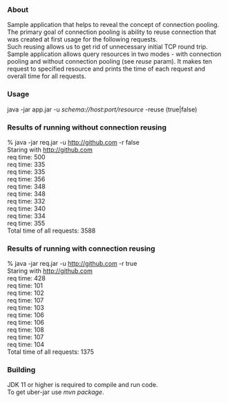 ### About
Sample application that helps to reveal the concept of connection pooling.<br>
The primary goal of connection pooling is ability to reuse connection that
was created at first usage for the following requests.<br>
Such reusing allows us to get rid of unnecessary initial TCP round trip.<br>
Sample application allows query resources in two modes - with connection pooling
and without connection pooling (see _reuse_ param). It makes ten request
to specified resource and prints the time of each request and overall time for all requests.

### Usage
java -jar app.jar -u _schema://host:port/resource_ -reuse (true|false)

### Results of running without connection reusing
% java -jar req.jar -u http://github.com -r false<br>
Staring with http://github.com<br>
req time: 500<br>
req time: 335<br>
req time: 335<br>
req time: 356<br>
req time: 348<br>
req time: 348<br>
req time: 332<br>
req time: 340<br>
req time: 334<br>
req time: 355<br>
Total time of all requests: 3588<br>

### Results of running with connection reusing
% java -jar req.jar -u http://github.com -r true<br>
Staring with http://github.com<br>
req time: 428<br>
req time: 101<br>
req time: 102<br>
req time: 107<br>
req time: 103<br>
req time: 106<br>
req time: 106<br>
req time: 108<br>
req time: 107<br>
req time: 104<br>
Total time of all requests: 1375<br>

### Building
JDK 11 or higher is required to compile and run code.<br>
To get uber-jar use _mvn package_.

